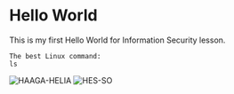 # Hello World

This is my first Hello World for Information Security lesson.

    The best Linux command:
    ls


![HAAGA-HELIA](https://www.haaga-helia.fi/themes/custom/hh/logo.png)
![HES-SO](https://upload.wikimedia.org/wikipedia/commons/1/1d/Logo_HES-SO_couleur_trilingue.jpg)
